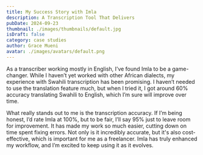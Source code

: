 ```yaml
---
title: My Success Story with Imla
description: A Transcription Tool That Delivers
pubDate: 2024-09-23
thumbnail: ./images/thumbnails/default.jpg
isDraft: false
category: case studies
author: Grace Mueni
avatar: ./images/avatars/default.png
---
```


As a transcriber working mostly in English, I’ve found Imla to be a game-changer. While I haven’t yet worked with other African dialects, my experience with Swahili transcription has been promising. I haven’t needed to use the translation feature much, but when I tried it, I got around 60% accuracy translating Swahili to English, which I’m sure will improve over time.

What really stands out to me is the transcription accuracy. If I’m being honest, I’d rate Imla at 100%, but to be fair, I’ll say 95% just to leave room for improvement. It has made my work so much easier, cutting down on time spent fixing errors. Not only is it incredibly accurate, but it's also cost-effective, which is important for me as a freelancer. Imla has truly enhanced my workflow, and I’m excited to keep using it as it evolves.
